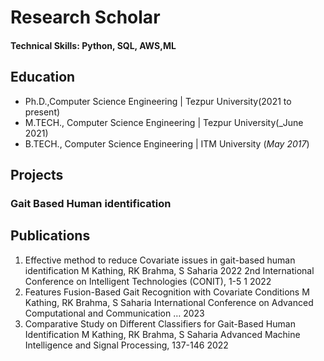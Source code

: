 # Research Scholar

#### Technical Skills: Python, SQL, AWS,ML

## Education
- Ph.D.,Computer Science Engineering | Tezpur University(2021 to present)								       		
- M.TECH., Computer Science Engineering | Tezpur University(_June 2021)		 			        		
- B.TECH., Computer Science Engineering | ITM University	 (_May 2017_)



## Projects
### Gait Based Human identification




## Publications
1. Effective method to reduce Covariate issues in gait-based human identification M Kathing, RK Brahma, S Saharia 2022 2nd International Conference on Intelligent Technologies (CONIT), 1-5	1	2022
2. Features Fusion-Based Gait Recognition with Covariate Conditions M Kathing, RK Brahma, S Saharia International Conference on Advanced Computational and Communication …		2023
3. Comparative Study on Different Classifiers for Gait-Based Human Identification M Kathing, RK Brahma, S Saharia Advanced Machine Intelligence and Signal Processing, 137-146		2022
